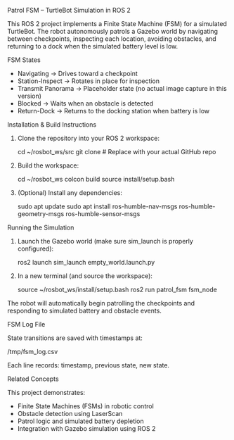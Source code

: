 Patrol FSM – TurtleBot Simulation in ROS 2

This ROS 2 project implements a Finite State Machine (FSM) for a simulated TurtleBot. The robot autonomously patrols a Gazebo world by navigating between checkpoints, inspecting each location, avoiding obstacles, and returning to a dock when the simulated battery level is low.

FSM States

* Navigating → Drives toward a checkpoint
* Station-Inspect → Rotates in place for inspection
* Transmit Panorama → Placeholder state (no actual image capture in this version)
* Blocked → Waits when an obstacle is detected
* Return-Dock → Returns to the docking station when battery is low

Installation & Build Instructions

1. Clone the repository into your ROS 2 workspace:

   
   cd ~/rosbot_ws/src
   git clone <your-repo-url>  # Replace with your actual GitHub repo


2. Build the workspace:

   cd ~/rosbot_ws
   colcon build
   source install/setup.bash

3. (Optional) Install any dependencies:

   sudo apt update
   sudo apt install ros-humble-nav-msgs ros-humble-geometry-msgs ros-humble-sensor-msgs

Running the Simulation

1. Launch the Gazebo world (make sure sim\_launch is properly configured):

   ros2 launch sim_launch empty_world.launch.py

2. In a new terminal (and source the workspace):

   source ~/rosbot_ws/install/setup.bash
   ros2 run patrol_fsm fsm_node

The robot will automatically begin patrolling the checkpoints and responding to simulated battery and obstacle events.

FSM Log File

State transitions are saved with timestamps at:

/tmp/fsm_log.csv

Each line records: timestamp, previous state, new state.

Related Concepts

This project demonstrates:

* Finite State Machines (FSMs) in robotic control
* Obstacle detection using LaserScan
* Patrol logic and simulated battery depletion
* Integration with Gazebo simulation using ROS 2
